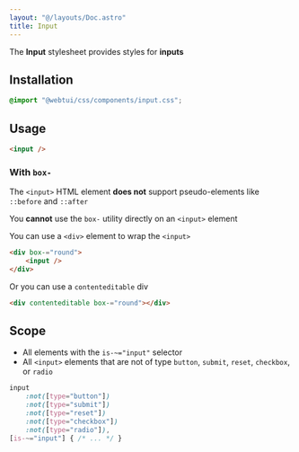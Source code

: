 ```yaml
---
layout: "@/layouts/Doc.astro"
title: Input
---
```


The **Input** stylesheet provides styles for **inputs**

## Installation

```css
@import "@webtui/css/components/input.css";
```

## Usage

```html
<input />
```

### With `box-`

The `<input>` HTML element **does not** support pseudo-elements like `::before` and `::after` 

You **cannot** use the `box-` utility directly on an `<input>` element

You can use a `<div>` element to wrap the `<input>`

```html
<div box-="round">
    <input />
</div>
```

Or you can use a `contenteditable` div

```html
<div contenteditable box-="round"></div>
```

## Scope

- All elements with the `is-~="input"` selector
- All `<input>` elements that are not of type `button`, `submit`, `reset`, `checkbox`, or `radio`

```css
input
    :not([type="button"])
    :not([type="submit"])
    :not([type="reset"])
    :not([type="checkbox"])
    :not([type="radio"]),
[is-~="input"] { /* ... */ }
```
